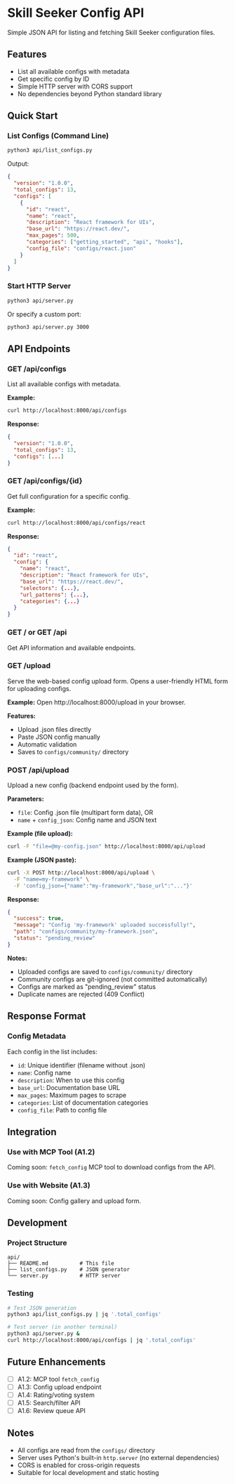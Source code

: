 # Skill Seeker Config API

Simple JSON API for listing and fetching Skill Seeker configuration files.

## Features

- List all available configs with metadata
- Get specific config by ID
- Simple HTTP server with CORS support
- No dependencies beyond Python standard library

## Quick Start

### List Configs (Command Line)

```bash
python3 api/list_configs.py
```

Output:
```json
{
  "version": "1.0.0",
  "total_configs": 13,
  "configs": [
    {
      "id": "react",
      "name": "react",
      "description": "React framework for UIs",
      "base_url": "https://react.dev/",
      "max_pages": 500,
      "categories": ["getting_started", "api", "hooks"],
      "config_file": "configs/react.json"
    }
  ]
}
```

### Start HTTP Server

```bash
python3 api/server.py
```

Or specify a custom port:
```bash
python3 api/server.py 3000
```

## API Endpoints

### GET /api/configs

List all available configs with metadata.

**Example:**
```bash
curl http://localhost:8000/api/configs
```

**Response:**
```json
{
  "version": "1.0.0",
  "total_configs": 13,
  "configs": [...]
}
```

### GET /api/configs/{id}

Get full configuration for a specific config.

**Example:**
```bash
curl http://localhost:8000/api/configs/react
```

**Response:**
```json
{
  "id": "react",
  "config": {
    "name": "react",
    "description": "React framework for UIs",
    "base_url": "https://react.dev/",
    "selectors": {...},
    "url_patterns": {...},
    "categories": {...}
  }
}
```

### GET / or GET /api

Get API information and available endpoints.

### GET /upload

Serve the web-based config upload form. Opens a user-friendly HTML form for uploading configs.

**Example:**
Open http://localhost:8000/upload in your browser.

**Features:**
- Upload .json files directly
- Paste JSON config manually
- Automatic validation
- Saves to `configs/community/` directory

### POST /api/upload

Upload a new config (backend endpoint used by the form).

**Parameters:**
- `file`: Config .json file (multipart form data), OR
- `name` + `config_json`: Config name and JSON text

**Example (file upload):**
```bash
curl -F "file=@my-config.json" http://localhost:8000/api/upload
```

**Example (JSON paste):**
```bash
curl -X POST http://localhost:8000/api/upload \
  -F "name=my-framework" \
  -F 'config_json={"name":"my-framework","base_url":"..."}'
```

**Response:**
```json
{
  "success": true,
  "message": "Config 'my-framework' uploaded successfully!",
  "path": "configs/community/my-framework.json",
  "status": "pending_review"
}
```

**Notes:**
- Uploaded configs are saved to `configs/community/` directory
- Community configs are git-ignored (not committed automatically)
- Configs are marked as "pending_review" status
- Duplicate names are rejected (409 Conflict)

## Response Format

### Config Metadata

Each config in the list includes:

- `id`: Unique identifier (filename without .json)
- `name`: Config name
- `description`: When to use this config
- `base_url`: Documentation base URL
- `max_pages`: Maximum pages to scrape
- `categories`: List of documentation categories
- `config_file`: Path to config file

## Integration

### Use with MCP Tool (A1.2)

Coming soon: `fetch_config` MCP tool to download configs from the API.

### Use with Website (A1.3)

Coming soon: Config gallery and upload form.

## Development

### Project Structure

```
api/
├── README.md          # This file
├── list_configs.py    # JSON generator
└── server.py          # HTTP server
```

### Testing

```bash
# Test JSON generation
python3 api/list_configs.py | jq '.total_configs'

# Test server (in another terminal)
python3 api/server.py &
curl http://localhost:8000/api/configs | jq '.total_configs'
```

## Future Enhancements

- [ ] A1.2: MCP tool `fetch_config`
- [ ] A1.3: Config upload endpoint
- [ ] A1.4: Rating/voting system
- [ ] A1.5: Search/filter API
- [ ] A1.6: Review queue API

## Notes

- All configs are read from the `configs/` directory
- Server uses Python's built-in `http.server` (no external dependencies)
- CORS is enabled for cross-origin requests
- Suitable for local development and static hosting
